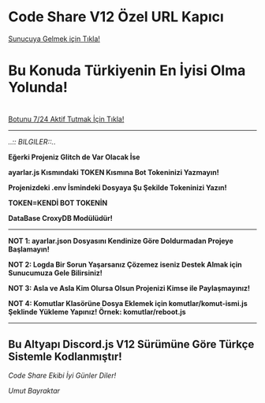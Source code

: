<h1>Code Share V12 Özel URL Kapıcı</h1>

<a href="https://discord.gg/Sf9XES6">
  Sunucuya Gelmek için Tıkla! </a>
  
  <h1></h1>

<h1>Bu Konuda Türkiyenin En İyisi Olma Yolunda!</h1>
  <h1></h1>
  <a href="https://codeshare.xyz/uptime">Botunu 7/24 Aktif Tutmak İçin Tıkla!</a>
  
  ****
_..:: BILGILER::.._

**Eğerki Projeniz Glitch de Var Olacak İse**

**ayarlar.js Kısmındaki TOKEN Kısmına Bot Tokeninizi Yazmayın!**

**Projenizdeki .env İsmindeki Dosyaya Şu Şekilde Tokeninizi Yazın!**

**TOKEN=KENDİ BOT TOKENİN**

**DataBase CroxyDB Modülüdür!**
****

**NOT 1: ayarlar.json Dosyasını Kendinize Göre Doldurmadan Projeye Başlamayın!**

**NOT 2: Logda Bir Sorun Yaşarsanız Çözemez iseniz Destek Almak için Sunucumuza Gele Bilirsiniz!**

**NOT 3: Asla ve Asla Kim Olursa Olsun Projenizi Kimse ile Paylaşmayınız!**

**NOT 4: Komutlar Klasörüne Dosya Eklemek için komutlar/komut-ismi.js Şeklinde Yükleme Yapınız! Örnek: komutlar/reboot.js**
****
## Bu Altyapı Discord.js V12 Sürümüne Göre Türkçe Sistemle Kodlanmıştır!

_Code Share Ekibi İyi Günler Diler!_

_Umut Bayraktar_
